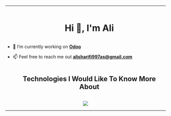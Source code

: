 ----------------------------------------------------------------------

<!--h1 without bottom border-->
<div id="user-content-toc">
  <ul align="center">
    <summary><h1 style="display: inline-block">Hi 👋, I'm Ali</h1></summary>
  </ul>
</div>


<!-- snake -->
<!--
<div align="center">
  <img src="https://github.com/ali997-code/ali997-code/blob/output/github-contribution-grid-snake.svg"
    alt="snake" /></a>
</div>
-->

<!--Intro start-->
- 🔭 I’m currently working on **[Odoo](https://www.odoo.com/)**

- 📫 Feel free to reach me out **alisharifi997as@gmail.com**
<!--Intro end-->


<!--h1 without bottom border-->
<div id="user-content-toc">
  <ul align="center">
    <summary><h2 style="display: inline-block">Technologies I Would Like To Know More About</h2></summary>
  </ul>
</div>

<!--tech stack icons-->
<p align="center">
  <a href="https://skillicons.dev">
    <img src="https://skillicons.dev/icons?i=c,django,docker,git,linux,postgres,mongodb,py,rust&perline=5" />
  </a>
</p>


----------------------------------------------------------------------
